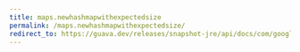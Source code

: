 ```yaml
---
title: maps.newhashmapwithexpectedsize
permalink: /maps.newhashmapwithexpectedsize/
redirect_to: https://guava.dev/releases/snapshot-jre/api/docs/com/google/common/collect/Maps.html#newHashMapWithExpectedSize-int-
---
```

